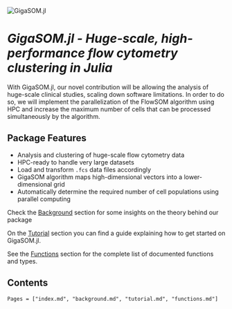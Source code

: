 ![GigaSOM.jl](https://prince.lcsb.uni.lu/GigaSOM.jl/img/logo-GigaSOM.jl.png?maxAge=0)

*GigaSOM.jl - Huge-scale, high-performance flow cytometry clustering in Julia*
=========

With GigaSOM.jl, our novel contribution will be allowing the analysis of huge-scale clinical studies,
scaling down software limitations. In order to do so, we will implement the parallelization of the FlowSOM algorithm
using HPC and increase the maximum number of cells that can be processed simultaneously by the algorithm.

## Package Features

- Analysis and clustering of huge-scale flow cytometry data
- HPC-ready to handle very large datasets
- Load and transform `.fcs` data files accordingly
- GigaSOM algorithm maps high-dimensional vectors into a lower-dimensional grid
- Automatically determine the required number of cell populations using parallel computing

Check the [Background](@ref) section for some insights on the theory behind our package

On the [Tutorial](@ref) section you can find a guide explaining how to get started on GigaSOM.jl.

See the [Functions](@ref) section for the complete list of documented functions and types.

## Contents

```@contents
Pages = ["index.md", "background.md", "tutorial.md", "functions.md"]
```
